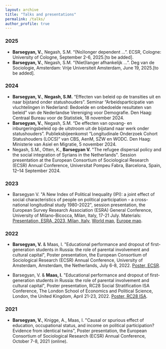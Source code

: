 ```yaml
---
layout: archive
title: "Talks and presentations"
permalink: /talks/
author_profile: true
---
```


### 2025

- **Barsegyan, V.**, Negash, S.M. “(No)longer dependent ...”. ECSR, Cologne: University of Cologne, September 2-6, 2025.[to be added].  
- **Barsegyan, V.**, Negash, S.M. “(Niet)langer afhankelijk ...”. Deg van de Sociologie, Amsterdam: Vrije Universiteit Amsterdam, June 19, 2025.[to be added].  


### 2024
- **Barsegyan, V.**, **Negash, S.M.** “Effecten van beleid op de transities uit en naar bijstand onder statushouders”. Seminar “Arbeidsparticipatie van vluchtelingen in Nederland: Bedoelde en onbedoelde resultaten van beleid” van de Nederlandse Vereniging voor Demografie. Den Haag: Centraal Bureau voor de Statistiek, 18 november 2024.
- **Barsegyan, V.**, Negash, S.M. “De effecten van opvang- en inburgeringsbeleid op de uitstroom uit de bijstand naar werk onder statushouders”. Publieksbijeenkomst “Longitudinale Onderzoek Cohort Statushouders (LOCS)” van CBS, AenM, SZW en WODC. Den Haag: Ministerie van Asiel en Migratie, 5 november 2024.
- Negash, S.M., Otten, K., **Barsegyan V.** "The refugee dispersal policy and the social integration of Syrians in the Netherlands". Session presentation at the European Consortium of Sociological Research (ECSR) Annual Conference, Universitat Pompeu Fabra, Barcelona, Spain, 12–14 September 2024.


### 2023
- Barsegyan V. "A New Index of Political Inequality (IPI): a joint effect of social characteristics of people on political participation - a cross-national longitudinal study 1980-2022", session presentation, the European Survey Research Association (ESRA) General Conference, University of Milano-Bicocca, Milan, Italy, 17-21 July. Materials: [Presentation, ESRA, 2023, Milan, Italy](../publications/V_Barsegyan_Pres_IPI_ESRA_Milan_230719.pdf), [World map](../publications/ipi_world_red_0.13.html), [Europe map](../publications/ipi_EU_red_0.4.html).

### 2022
-	**Barsegyan, V.** & Maas, I. "Educational performance and dropout of first-generation students in Russia: the role of parental involvement and cultural capital", Poster presentation, the European Consortium of Sociological Research (ECSR) Annual Conference, University of Amsterdam, Amsterdam, the Netherlands, July 6-8, 2022. [Poster, ECSR](../publications/Barsegyan_Maas_FGS_Russia_Poster_ECSR_220704.pdf).

-	Barsegyan, V. & **Maas, I.** "Educational performance and dropout of first-generation students in Russia: the role of parental involvement and cultural capital", Poster presentation, RC28 Social Stratification ISA Conference, The London School of Economics and Political Science, London, the United Kingdom, April 21-23, 2022. [Poster, RC28 ISA](../publications/Barsegyan_Maas_FGS_Russia_Poster_3.pdf).

### 2021
-	**Barsegyan, V.**, Knigge, A., Maas, I. "Causal or spurious effect of education, occupational status, and income on political participation? Evidence from identical twins", Poster presentation, the European Consortium of Sociological Research (ECSR) Annual Conference, October 7-8, 2021 (online).
